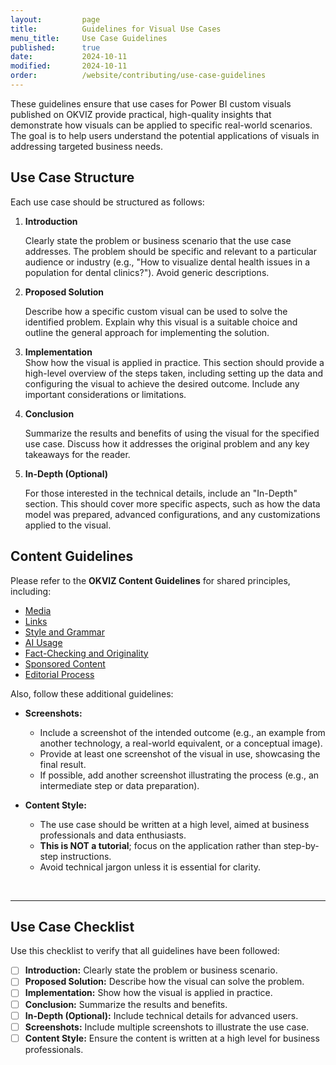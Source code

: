 ```yaml
---
layout:         page
title:          Guidelines for Visual Use Cases
menu_title:     Use Case Guidelines
published:      true
date:           2024-10-11
modified:       2024-10-11
order:          /website/contributing/use-case-guidelines
---
```


These guidelines ensure that use cases for Power BI custom visuals published on OKVIZ provide practical, high-quality insights that demonstrate how visuals can be applied to specific real-world scenarios. The goal is to help users understand the potential applications of visuals in addressing targeted business needs.

## Use Case Structure

Each use case should be structured as follows:

1. **Introduction**  

   Clearly state the problem or business scenario that the use case addresses. The problem should be specific and relevant to a particular audience or industry (e.g., "How to visualize dental health issues in a population for dental clinics?"). Avoid generic descriptions.

2. **Proposed Solution**  

   Describe how a specific custom visual can be used to solve the identified problem. Explain why this visual is a suitable choice and outline the general approach for implementing the solution.

3. **Implementation**  
   Show how the visual is applied in practice. This section should provide a high-level overview of the steps taken, including setting up the data and configuring the visual to achieve the desired outcome. Include any important considerations or limitations.

4. **Conclusion**  

   Summarize the results and benefits of using the visual for the specified use case. Discuss how it addresses the original problem and any key takeaways for the reader.

5. **In-Depth (Optional)**  

   For those interested in the technical details, include an "In-Depth" section. This should cover more specific aspects, such as how the data model was prepared, advanced configurations, and any customizations applied to the visual.

## Content Guidelines

Please refer to the **OKVIZ Content Guidelines** for shared principles, including:

- [Media](content-guidelines.md#media)
- [Links](content-guidelines.md#links)
- [Style and Grammar](content-guidelines.md#style-and-grammar)
- [AI Usage](content-guidelines.md#ai-usage)
- [Fact-Checking and Originality](content-guidelines.md#fact-checking-and-originality)
- [Sponsored Content](content-guidelines.md#sponsored-content)
- [Editorial Process](content-guidelines.md#editorial-process)

Also, follow these additional guidelines:

- **Screenshots:**  
   - Include a screenshot of the intended outcome (e.g., an example from another technology, a real-world equivalent, or a conceptual image).  
   - Provide at least one screenshot of the visual in use, showcasing the final result.  
   - If possible, add another screenshot illustrating the process (e.g., an intermediate step or data preparation).  

- **Content Style:**
    - The use case should be written at a high level, aimed at business professionals and data enthusiasts.  
    - **This is NOT a tutorial**; focus on the application rather than step-by-step instructions.  
    - Avoid technical jargon unless it is essential for clarity.

&nbsp; 

---

## Use Case Checklist

Use this checklist to verify that all guidelines have been followed:

- [ ] **Introduction:** Clearly state the problem or business scenario.
- [ ] **Proposed Solution:** Describe how the visual can solve the problem.
- [ ] **Implementation:** Show how the visual is applied in practice.
- [ ] **Conclusion:** Summarize the results and benefits.
- [ ] **In-Depth (Optional):** Include technical details for advanced users.
- [ ] **Screenshots:** Include multiple screenshots to illustrate the use case.
- [ ] **Content Style:** Ensure the content is written at a high level for business professionals.